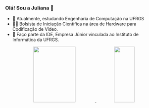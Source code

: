### Olá! Sou a Juliana 👋

- 🌱 Atualmente, estudando Engenharia de Computação na UFRGS
- 👩‍🔬 Bolsista de Iniciação Científica na área de Hardware para Codificação de Vídeo. 
- 👾 Faço parte da IDE, Empresa Júnior vinculada ao Instituto de Informática da UFRGS.

<div align="center">
  <a href="https://github.com/ju-vargas">
  <img height="180em" width ="52%" src="https://github-readme-stats.vercel.app/api?username=ju-vargas&show_icons=true&theme=dracula&include_all_commits=true&count_private=true"/> 
  <img height="180em" width ="36%" src="https://github-readme-stats-sigma-five.vercel.app/api/top-langs/?username=ju-vargas&layout=compact&langs_count=7&theme=dracula&hide=css&count_private=true"/>
</div>


